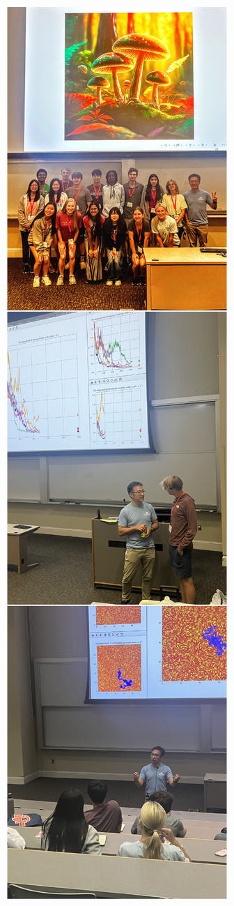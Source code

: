 ![Group](2023_AU-SSI_Probability_Group.JPG) ![Discussion](2023_AU-SSI_Probability_Discussion.JPG) ![Simulation](2023_AU-SSI_Probability_Simulation.JPG)
